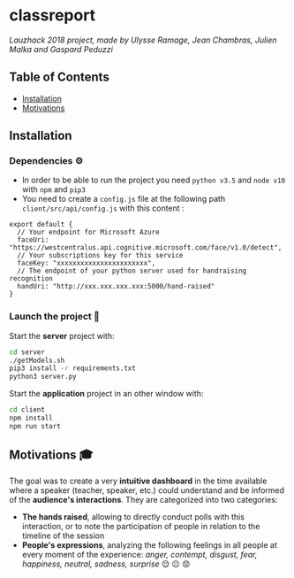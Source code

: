 # classreport
_Lauzhack 2018 project, made by Ulysse Ramage, Jean Chambras, Julien Malka and Gaspard Peduzzi_

## Table of Contents

- [Installation](#installation)
- [Motivations](#motivations)

## Installation

### Dependencies :gear:
*  In order to be able to run the project you need `python v3.5` and `node v10` with `npm` and `pip3`
* You need to create a `config.js` file at the following path `client/src/api/config.js` with this content :

```
export default {
  // Your endpoint for Microsoft Azure
  faceUri: "https://westcentralus.api.cognitive.microsoft.com/face/v1.0/detect",
  // Your subscriptions key for this service
  faceKey: "xxxxxxxxxxxxxxxxxxxxxxx",
  // The endpoint of your python server used for handraising recognition
  handUri: "http://xxx.xxx.xxx.xxx:5000/hand-raised"
}
```



### Launch the project :rocket:

Start the __server__ project with:

```sh
cd server
./getModels.sh
pip3 install -r requirements.txt
python3 server.py
```

Start the __application__ project in an other window with:

```sh
cd client
npm install
npm run start
```



## Motivations :mortar_board:
The goal was to create a very **intuitive dashboard** in the time available where a speaker (teacher, speaker, etc.) could understand and be informed of the **audience's interactions**. They are categorized into two categories:
- **The hands raised**, allowing to directly conduct polls with this interaction, or to note the participation of people in relation to the timeline of the session
- **People's expressions**, analyzing the following feelings in all people at every moment of the experience: _anger, contempt, disgust, fear, happiness, neutral, sadness, surprise_ :relieved: :neutral_face: :worried:
